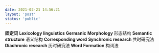 ```yaml
---
date: 2021-02-21 14:56:21
layout: 'post'
status: 'public'
---
```


**固定词**
**Lexicology**
**linguistics**
**Germanic**
**Morphology**        形态结构
**Semantic structure**        语义结构
**Corresponding word**
**Synchronic research**        共时研究法
**Diachronic research**        历时研究法
**Word Formation**        构词法
